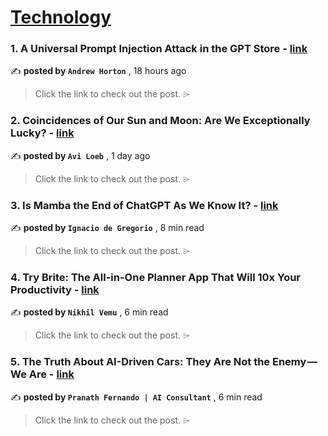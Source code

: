 
<h1><a href=https://medium.com/tag/technology/recommended target="_blank" rel="noopener noreferrer">Technology</a></h1>
<h3>1. A Universal Prompt Injection Attack in the GPT Store - <a href=https://medium.com/@andrew-horton/a-universal-prompt-injection-attack-in-the-gpt-store-6cacf6d887c0?source=tag_recommended_feed---------0-84----------technology----------04681a73_6a0d_43dc_8f9f_e182e8c18496------- target="_blank" rel="noopener noreferrer">link</a></h3>

✍️ **posted by `Andrew Horton`** <date> , 18 hours ago</date>

<blockquote>Click the link to check out the post. ⌲</blockquote>

<h3>2. Coincidences of Our Sun and Moon: Are We Exceptionally Lucky? - <a href=https://medium.com/@avi-loeb/coincidences-of-our-sun-and-moon-are-we-exceptionally-lucky-aee4dfa52577?source=tag_recommended_feed---------1-107----------technology----------04681a73_6a0d_43dc_8f9f_e182e8c18496------- target="_blank" rel="noopener noreferrer">link</a></h3>

✍️ **posted by `Avi Loeb`** <date> , 1 day ago</date>

<blockquote>Click the link to check out the post. ⌲</blockquote>

<h3>3. Is Mamba the End of ChatGPT As We Know It? - <a href=https://medium.com/towards-artificial-intelligence/is-mamba-the-end-of-chatgpt-as-we-know-it-a2ce57de0b02?source=tag_recommended_feed---------2-85----------technology----------04681a73_6a0d_43dc_8f9f_e182e8c18496------- target="_blank" rel="noopener noreferrer">link</a></h3>

✍️ **posted by `Ignacio de Gregorio`** <date> , 8 min read</date>

<blockquote>Click the link to check out the post. ⌲</blockquote>

<h3>4. Try Brite: The All-in-One Planner App That Will 10x Your Productivity - <a href=https://medium.com/macoclock/try-brite-the-all-in-one-planner-app-that-will-10x-your-productivity-0b6b3ab04c96?source=tag_recommended_feed---------3-84----------technology----------04681a73_6a0d_43dc_8f9f_e182e8c18496------- target="_blank" rel="noopener noreferrer">link</a></h3>

✍️ **posted by `Nikhil Vemu`** <date> , 6 min read</date>

<blockquote>Click the link to check out the post. ⌲</blockquote>

<h3>5. The Truth About AI-Driven Cars: They Are Not the Enemy — We Are - <a href=https://medium.com/ai-advances/the-truth-about-ai-driven-cars-they-are-not-the-enemy-we-are-6d03baa6f500?source=tag_recommended_feed---------4-107----------technology----------04681a73_6a0d_43dc_8f9f_e182e8c18496------- target="_blank" rel="noopener noreferrer">link</a></h3>

✍️ **posted by `Pranath Fernando | AI Consultant`** <date> , 6 min read</date>

<blockquote>Click the link to check out the post. ⌲</blockquote>

